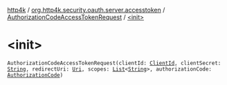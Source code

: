 [http4k](../../index.md) / [org.http4k.security.oauth.server.accesstoken](../index.md) / [AuthorizationCodeAccessTokenRequest](index.md) / [&lt;init&gt;](./-init-.md)

# &lt;init&gt;

`AuthorizationCodeAccessTokenRequest(clientId: `[`ClientId`](../../org.http4k.security.oauth.server/-client-id/index.md)`, clientSecret: `[`String`](https://kotlinlang.org/api/latest/jvm/stdlib/kotlin/-string/index.html)`, redirectUri: `[`Uri`](../../org.http4k.core/-uri/index.md)`, scopes: `[`List`](https://kotlinlang.org/api/latest/jvm/stdlib/kotlin.collections/-list/index.html)`<`[`String`](https://kotlinlang.org/api/latest/jvm/stdlib/kotlin/-string/index.html)`>, authorizationCode: `[`AuthorizationCode`](../../org.http4k.security.oauth.server/-authorization-code/index.md)`)`